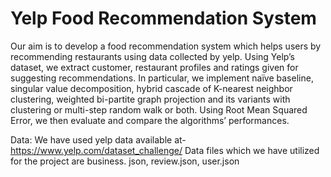 # Yelp Food Recommendation System

Our aim is to develop a food recommendation system which helps users by recommending restaurants using data collected by yelp. Using Yelp’s dataset, we extract customer, restaurant profiles and ratings given for suggesting recommendations. In particular, we implement naïve baseline, singular value decomposition, hybrid cascade of K-nearest neighbor clustering, weighted bi-partite graph projection and its variants with clustering or multi-step random walk or both. Using Root Mean Squared Error, we then evaluate and compare the algorithms’ performances.

Data: We have used yelp data available at-https://www.yelp.com/dataset_challenge/
Data files which we have utilized for the project are business. json, review.json, user.json